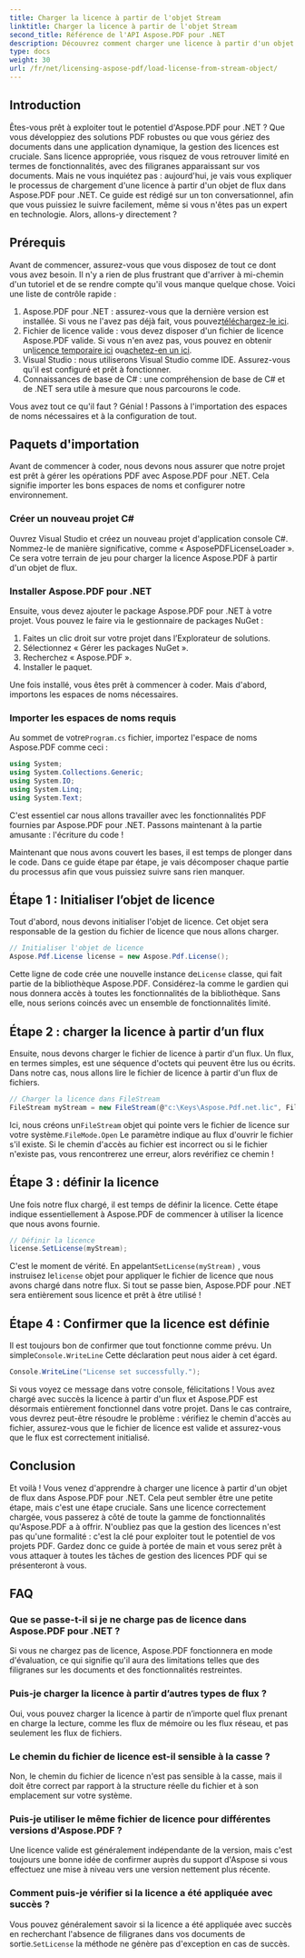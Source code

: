 ```yaml
---
title: Charger la licence à partir de l'objet Stream
linktitle: Charger la licence à partir de l'objet Stream
second_title: Référence de l'API Aspose.PDF pour .NET
description: Découvrez comment charger une licence à partir d'un objet de flux dans Aspose.PDF pour .NET avec ce guide complet étape par étape.
type: docs
weight: 30
url: /fr/net/licensing-aspose-pdf/load-license-from-stream-object/
---
```

## Introduction

Êtes-vous prêt à exploiter tout le potentiel d'Aspose.PDF pour .NET ? Que vous développiez des solutions PDF robustes ou que vous gériez des documents dans une application dynamique, la gestion des licences est cruciale. Sans licence appropriée, vous risquez de vous retrouver limité en termes de fonctionnalités, avec des filigranes apparaissant sur vos documents. Mais ne vous inquiétez pas : aujourd'hui, je vais vous expliquer le processus de chargement d'une licence à partir d'un objet de flux dans Aspose.PDF pour .NET. Ce guide est rédigé sur un ton conversationnel, afin que vous puissiez le suivre facilement, même si vous n'êtes pas un expert en technologie. Alors, allons-y directement ?

## Prérequis

Avant de commencer, assurez-vous que vous disposez de tout ce dont vous avez besoin. Il n'y a rien de plus frustrant que d'arriver à mi-chemin d'un tutoriel et de se rendre compte qu'il vous manque quelque chose. Voici une liste de contrôle rapide :

1.  Aspose.PDF pour .NET : assurez-vous que la dernière version est installée. Si vous ne l'avez pas déjà fait, vous pouvez[téléchargez-le ici](https://releases.aspose.com/pdf/net/).
2. Fichier de licence valide : vous devez disposer d'un fichier de licence Aspose.PDF valide. Si vous n'en avez pas, vous pouvez en obtenir un[licence temporaire ici](https://purchase.aspose.com/temporary-license/) ou[achetez-en un ici](https://purchase.aspose.com/buy).
3. Visual Studio : nous utiliserons Visual Studio comme IDE. Assurez-vous qu'il est configuré et prêt à fonctionner.
4. Connaissances de base de C# : une compréhension de base de C# et de .NET sera utile à mesure que nous parcourons le code.

Vous avez tout ce qu'il faut ? Génial ! Passons à l'importation des espaces de noms nécessaires et à la configuration de tout.

## Paquets d'importation

Avant de commencer à coder, nous devons nous assurer que notre projet est prêt à gérer les opérations PDF avec Aspose.PDF pour .NET. Cela signifie importer les bons espaces de noms et configurer notre environnement.

### Créer un nouveau projet C#

Ouvrez Visual Studio et créez un nouveau projet d'application console C#. Nommez-le de manière significative, comme « AsposePDFLicenseLoader ». Ce sera votre terrain de jeu pour charger la licence Aspose.PDF à partir d'un objet de flux.

### Installer Aspose.PDF pour .NET

Ensuite, vous devez ajouter le package Aspose.PDF pour .NET à votre projet. Vous pouvez le faire via le gestionnaire de packages NuGet :

1. Faites un clic droit sur votre projet dans l’Explorateur de solutions.
2. Sélectionnez « Gérer les packages NuGet ».
3. Recherchez « Aspose.PDF ».
4. Installer le paquet.

Une fois installé, vous êtes prêt à commencer à coder. Mais d'abord, importons les espaces de noms nécessaires.

### Importer les espaces de noms requis

 Au sommet de votre`Program.cs` fichier, importez l'espace de noms Aspose.PDF comme ceci :

```csharp
using System;
using System.Collections.Generic;
using System.IO;
using System.Linq;
using System.Text;
```

C'est essentiel car nous allons travailler avec les fonctionnalités PDF fournies par Aspose.PDF pour .NET. Passons maintenant à la partie amusante : l'écriture du code !

Maintenant que nous avons couvert les bases, il est temps de plonger dans le code. Dans ce guide étape par étape, je vais décomposer chaque partie du processus afin que vous puissiez suivre sans rien manquer.

## Étape 1 : Initialiser l’objet de licence

Tout d'abord, nous devons initialiser l'objet de licence. Cet objet sera responsable de la gestion du fichier de licence que nous allons charger.

```csharp
// Initialiser l'objet de licence
Aspose.Pdf.License license = new Aspose.Pdf.License();
```

Cette ligne de code crée une nouvelle instance de`License` classe, qui fait partie de la bibliothèque Aspose.PDF. Considérez-la comme le gardien qui nous donnera accès à toutes les fonctionnalités de la bibliothèque. Sans elle, nous serions coincés avec un ensemble de fonctionnalités limité.

## Étape 2 : charger la licence à partir d’un flux

Ensuite, nous devons charger le fichier de licence à partir d'un flux. Un flux, en termes simples, est une séquence d'octets qui peuvent être lus ou écrits. Dans notre cas, nous allons lire le fichier de licence à partir d'un flux de fichiers.

```csharp
// Charger la licence dans FileStream
FileStream myStream = new FileStream(@"c:\Keys\Aspose.Pdf.net.lic", FileMode.Open);
```

 Ici, nous créons un`FileStream` objet qui pointe vers le fichier de licence sur votre système.`FileMode.Open` Le paramètre indique au flux d'ouvrir le fichier s'il existe. Si le chemin d'accès au fichier est incorrect ou si le fichier n'existe pas, vous rencontrerez une erreur, alors revérifiez ce chemin !

## Étape 3 : définir la licence

Une fois notre flux chargé, il est temps de définir la licence. Cette étape indique essentiellement à Aspose.PDF de commencer à utiliser la licence que nous avons fournie.

```csharp
// Définir la licence
license.SetLicense(myStream);
```

C'est le moment de vérité. En appelant`SetLicense(myStream)` , vous instruisez le`license` objet pour appliquer le fichier de licence que nous avons chargé dans notre flux. Si tout se passe bien, Aspose.PDF pour .NET sera entièrement sous licence et prêt à être utilisé !

## Étape 4 : Confirmer que la licence est définie

 Il est toujours bon de confirmer que tout fonctionne comme prévu. Un simple`Console.WriteLine` Cette déclaration peut nous aider à cet égard.

```csharp
Console.WriteLine("License set successfully.");
```

Si vous voyez ce message dans votre console, félicitations ! Vous avez chargé avec succès la licence à partir d'un flux et Aspose.PDF est désormais entièrement fonctionnel dans votre projet. Dans le cas contraire, vous devrez peut-être résoudre le problème : vérifiez le chemin d'accès au fichier, assurez-vous que le fichier de licence est valide et assurez-vous que le flux est correctement initialisé.

## Conclusion

Et voilà ! Vous venez d'apprendre à charger une licence à partir d'un objet de flux dans Aspose.PDF pour .NET. Cela peut sembler être une petite étape, mais c'est une étape cruciale. Sans une licence correctement chargée, vous passerez à côté de toute la gamme de fonctionnalités qu'Aspose.PDF a à offrir. N'oubliez pas que la gestion des licences n'est pas qu'une formalité : c'est la clé pour exploiter tout le potentiel de vos projets PDF. Gardez donc ce guide à portée de main et vous serez prêt à vous attaquer à toutes les tâches de gestion des licences PDF qui se présenteront à vous.

## FAQ

### Que se passe-t-il si je ne charge pas de licence dans Aspose.PDF pour .NET ?  
Si vous ne chargez pas de licence, Aspose.PDF fonctionnera en mode d'évaluation, ce qui signifie qu'il aura des limitations telles que des filigranes sur les documents et des fonctionnalités restreintes.

### Puis-je charger la licence à partir d’autres types de flux ?  
Oui, vous pouvez charger la licence à partir de n’importe quel flux prenant en charge la lecture, comme les flux de mémoire ou les flux réseau, et pas seulement les flux de fichiers.

### Le chemin du fichier de licence est-il sensible à la casse ?  
Non, le chemin du fichier de licence n'est pas sensible à la casse, mais il doit être correct par rapport à la structure réelle du fichier et à son emplacement sur votre système.

### Puis-je utiliser le même fichier de licence pour différentes versions d'Aspose.PDF ?  
Une licence valide est généralement indépendante de la version, mais c'est toujours une bonne idée de confirmer auprès du support d'Aspose si vous effectuez une mise à niveau vers une version nettement plus récente.

### Comment puis-je vérifier si la licence a été appliquée avec succès ?  
 Vous pouvez généralement savoir si la licence a été appliquée avec succès en recherchant l'absence de filigranes dans vos documents de sortie.`SetLicense` la méthode ne génère pas d'exception en cas de succès.